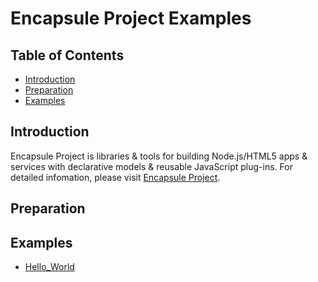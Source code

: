 # Encapsule Project Examples
## Table of Contents
* [Introduction](#Introduction)
* [Preparation](#Preparation)
* [Examples](#Examples)

## Introduction
Encapsule Project is libraries & tools for building Node.js/HTML5 apps & services with declarative models & reusable JavaScript plug-ins. For detailed infomation, please visit [Encapsule Project](https://encapsule.io).

## Preparation


## Examples
* [Hello_World]()
